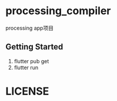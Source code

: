 # processing_compiler

processing app项目

## Getting Started

1. flutter pub get 
2. flutter run 

# LICENSE
  
